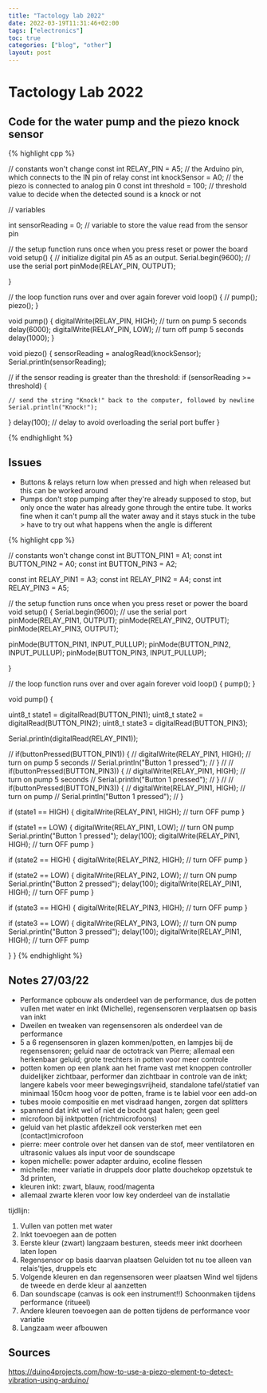 ```yaml
---
title: "Tactology lab 2022"
date: 2022-03-19T11:31:46+02:00
tags: ["electronics"]
toc: true
categories: ["blog", "other"]
layout: post
---
```


# Tactology Lab 2022


## Code for the water pump and the piezo knock sensor

{% highlight cpp %}

// constants won't change
const int RELAY_PIN = A5;  // the Arduino pin, which connects to the IN pin of relay
const int knockSensor = A0; // the piezo is connected to analog pin 0
const int threshold = 100;  // threshold value to decide when the detected sound is a knock or not

// variables

int sensorReading = 0;      // variable to store the value read from the sensor pin



// the setup function runs once when you press reset or power the board
void setup() {
  // initialize digital pin A5 as an output.
  Serial.begin(9600);       // use the serial port
  pinMode(RELAY_PIN, OUTPUT);

}

// the loop function runs over and over again forever
void loop() {
//  pump();
  piezo();
}

void pump() {
  digitalWrite(RELAY_PIN, HIGH); // turn on pump 5 seconds
  delay(6000);
  digitalWrite(RELAY_PIN, LOW);  // turn off pump 5 seconds
  delay(1000);
}

void piezo() {
  sensorReading = analogRead(knockSensor);
  Serial.println(sensorReading);

  // if the sensor reading is greater than the threshold:
  if (sensorReading >= threshold) {

    // send the string "Knock!" back to the computer, followed by newline
    Serial.println("Knock!");
  }
  delay(100);  // delay to avoid overloading the serial port buffer
}

{% endhighlight %}


## Issues
- Buttons & relays return low when pressed and high when released but this can be worked around
- Pumps don't stop pumping after they're already supposed to stop, but only once the water has already gone through the entire tube. It works fine when it can't pump all the water away and it stays stuck in the tube > have to try out what happens when the angle is different

{% highlight cpp %}

// constants won't change
const int BUTTON_PIN1 = A1;
const int BUTTON_PIN2 = A0;
const int BUTTON_PIN3 = A2;

const int RELAY_PIN1 = A3;
const int RELAY_PIN2 = A4;
const int RELAY_PIN3 = A5;  


// the setup function runs once when you press reset or power the board
void setup() {
  Serial.begin(9600);       // use the serial port
  pinMode(RELAY_PIN1, OUTPUT);
  pinMode(RELAY_PIN2, OUTPUT);
  pinMode(RELAY_PIN3, OUTPUT);

  pinMode(BUTTON_PIN1, INPUT_PULLUP);
  pinMode(BUTTON_PIN2, INPUT_PULLUP);
  pinMode(BUTTON_PIN3, INPUT_PULLUP);

}

// the loop function runs over and over again forever
void loop() {
  pump();
}

void pump() {

  uint8_t state1 = digitalRead(BUTTON_PIN1);
  uint8_t state2 = digitalRead(BUTTON_PIN2);
  uint8_t state3 = digitalRead(BUTTON_PIN3);

  Serial.println(digitalRead(RELAY_PIN1));

  //  if(buttonPressed(BUTTON_PIN1)) {
  //    digitalWrite(RELAY_PIN1, HIGH); // turn on pump 5 seconds
  //    Serial.println("Button 1 pressed");
  //  }
  //
  //  if(buttonPressed(BUTTON_PIN3)) {
  //    digitalWrite(RELAY_PIN1, HIGH); // turn on pump 5 seconds
  //    Serial.println("Button 1 pressed");
  //  }
  //
  //  if(buttonPressed(BUTTON_PIN3)) {
  //    digitalWrite(RELAY_PIN1, HIGH); // turn on pump
  //    Serial.println("Button 1 pressed");
  //  }

  if (state1 == HIGH) {
    digitalWrite(RELAY_PIN1, HIGH); // turn OFF pump
  }

  if (state1 == LOW) {
    digitalWrite(RELAY_PIN1, LOW);  // turn ON pump
    Serial.println("Button 1 pressed");
    delay(100);
    digitalWrite(RELAY_PIN1, HIGH); // turn OFF pump
  }

  if (state2 == HIGH) {
    digitalWrite(RELAY_PIN2, HIGH); // turn OFF pump
  }

  if (state2 == LOW) {
    digitalWrite(RELAY_PIN2, LOW);  // turn ON pump
    Serial.println("Button 2 pressed");
    delay(100);
    digitalWrite(RELAY_PIN1, HIGH); // turn OFF pump
  }

  if (state3 == HIGH) {
    digitalWrite(RELAY_PIN3, HIGH); // turn OFF pump
  }

  if (state3 == LOW) {
    digitalWrite(RELAY_PIN3, LOW);  // turn ON pump
    Serial.println("Button 3 pressed");
    delay(100);
    digitalWrite(RELAY_PIN1, HIGH); // turn OFF pump

  }
}
{% endhighlight %}

## Notes 27/03/22
- Performance opbouw als onderdeel van de performance, dus de potten vullen met water en inkt (Michelle), regensensoren verplaatsen op basis van inkt 
- Dweilen en tweaken van regensensoren als onderdeel van de performance
- 5 a 6 regensensoren in glazen kommen/potten, en lampjes bij de regensensoren; geluid naar de octotrack van Pierre; allemaal een herkenbaar geluid; grote trechters in potten voor meer controle 
- potten komen op een plank aan het frame vast met knoppen controller duidelijker zichtbaar, performer dan zichtbaar in controle van de inkt; langere kabels voor meer bewegingsvrijheid, standalone tafel/statief van minimaal 150cm hoog voor de potten, frame is te labiel voor een add-on
- tubes mooie compositie en met visdraad hangen, zorgen dat splitters
- spannend dat inkt wel of niet de bocht gaat halen; geen geel
- microfoon bij inktpotten (richtmicrofoons)
- geluid van het plastic afdekzeil ook versterken met een (contact)microfoon
- pierre: meer controle over het dansen van de stof, meer ventilatoren en ultrasonic values als input voor de soundscape
- kopen michelle: power adapter arduino, ecoline flessen
- michelle: meer variatie in druppels door platte douchekop opzetstuk te 3d printen, 
- kleuren inkt: zwart, blauw, rood/magenta
- allemaal zwarte kleren voor low key onderdeel van de installatie

tijdlijn:
1. Vullen van potten met water
2. Inkt toevoegen aan de potten
3. Eerste kleur (zwart) langzaam besturen, steeds meer inkt doorheen laten lopen
4. Regensensor op basis daarvan plaatsen
    Geluiden tot nu toe alleen van relais'tjes, druppels etc
5. Volgende kleuren en dan regensensoren weer plaatsen
    Wind wel tijdens de tweede en derde kleur al aanzetten
6. Dan soundscape (canvas is ook een instrument!!) 
    Schoonmaken tijdens performance (ritueel)
7. Andere kleuren toevoegen aan de potten tijdens de performance voor variatie
8. Langzaam weer afbouwen 

## Sources
<https://duino4projects.com/how-to-use-a-piezo-element-to-detect-vibration-using-arduino/>